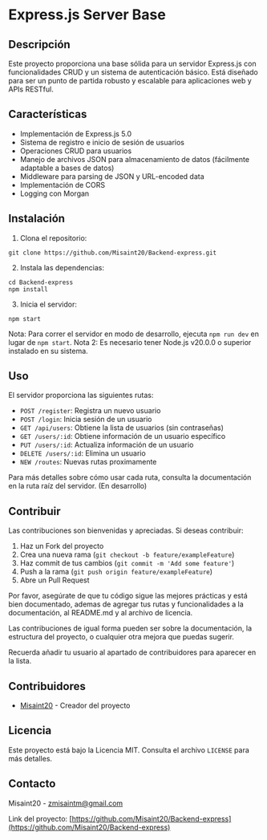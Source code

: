 # Express.js Server Base

## Descripción
Este proyecto proporciona una base sólida para un servidor Express.js con funcionalidades CRUD y un sistema de autenticación básico. Está diseñado para ser un punto de partida robusto y escalable para aplicaciones web y APIs RESTful.

## Características
- Implementación de Express.js 5.0
- Sistema de registro e inicio de sesión de usuarios
- Operaciones CRUD para usuarios
- Manejo de archivos JSON para almacenamiento de datos (fácilmente adaptable a bases de datos)
- Middleware para parsing de JSON y URL-encoded data
- Implementación de CORS
- Logging con Morgan

## Instalación
1. Clona el repositorio: 
```
git clone https://github.com/Misaint20/Backend-express.git
```
2. Instala las dependencias:
```
cd Backend-express
npm install
```
3. Inicia el servidor:
```
npm start
```
Nota: Para correr el servidor en modo de desarrollo, ejecuta `npm run dev` en lugar de `npm start`.
Nota 2: Es necesario tener Node.js v20.0.0 o superior instalado en su sistema.

## Uso
El servidor proporciona las siguientes rutas:

- `POST /register`: Registra un nuevo usuario
- `POST /login`: Inicia sesión de un usuario
- `GET /api/users`: Obtiene la lista de usuarios (sin contraseñas)
- `GET /users/:id`: Obtiene información de un usuario específico
- `PUT /users/:id`: Actualiza información de un usuario
- `DELETE /users/:id`: Elimina un usuario
- `NEW /routes`: Nuevas rutas proximamente

Para más detalles sobre cómo usar cada ruta, consulta la documentación en la ruta raíz del servidor. (En  desarrollo)


## Contribuir
Las contribuciones son bienvenidas y apreciadas. Si deseas contribuir:

1. Haz un Fork del proyecto
2. Crea una nueva rama (`git checkout -b feature/exampleFeature`)
3. Haz commit de tus cambios (`git commit -m 'Add some feature'`)
4. Push a la rama (`git push origin feature/exampleFeature`)
5. Abre un Pull Request

Por favor, asegúrate de que tu código sigue las mejores prácticas y está bien documentado, ademas de agregar tus rutas y funcionalidades a la documentación, al README.md y al archivo de licencia.

Las contribuciones de igual forma pueden ser sobre  la documentación, la estructura del proyecto, o cualquier otra mejora que puedas sugerir.

Recuerda añadir tu usuario al apartado de contribuidores para aparecer en la lista.

## Contribuidores
- [Misaint20](https://github.com/Misaint20) - Creador del proyecto

## Licencia
Este proyecto está bajo la Licencia MIT. Consulta el archivo `LICENSE` para más detalles.

## Contacto
Misaint20 - [zmisaintm@gmail.com](mailto:zmisaintm@gmail.com)

Link del proyecto: [https://github.com/Misaint20/Backend-express](https://github.com/Misaint20/Backend-express)